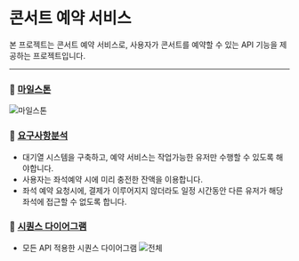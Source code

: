 # 콘서트 예약 서비스

본 프로젝트는 콘서트 예약 서비스로, 사용자가 콘서트를 예약할 수 있는 API 기능을 제공하는 프로젝트입니다.

---

### 📌 [마일스톤](https://github.com/soumunda8/HH99-CONCERT-RESERVATION-API/milestones)
![마일스톤](https://github.com/user-attachments/assets/3112b81d-3327-4413-b2bd-0ff672e33662)


### 📄 [요구사항분석](https://github.com/soumunda8/HH99-CONCERT-RESERVATION-API/issues/2)
- 대기열 시스템을 구축하고, 예약 서비스는 작업가능한 유저만 수행할 수 있도록 해야합니다.
- 사용자는 좌석예약 시에 미리 충전한 잔액을 이용합니다.
- 좌석 예약 요청시에, 결제가 이루어지지 않더라도 일정 시간동안 다른 유저가 해당 좌석에 접근할 수 없도록 합니다.

### 📜 [시퀀스 다이어그램](https://github.com/soumunda8/HH99-CONCERT-RESERVATION-API/issues/1)
- 모든 API 적용한 시퀀스 다이어그램
![전체](https://github.com/user-attachments/assets/e7273112-85a0-4014-8031-24754f87f768)